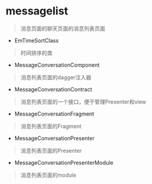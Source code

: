 # messagelist
> 消息页面的聊天页面的消息列表页面

- EmTimeSortClass
> 时间排序的类

- MessageConversationComponent
> 消息列表页面的dagger注入器

- MessageConversationContract
> 消息列表页面的一个接口，便于管理Presenter和view

- MessageConversationFragment
> 消息列表页面的Fragment

- MessageConversationPresenter
> 消息列表页面的Presenter

- MessageConversationPresenterModule
> 消息列表页面的module


